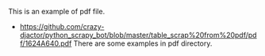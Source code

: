 

This is an example of pdf file.
* https://github.com/crazy-djactor/python_scrapy_bot/blob/master/table_scrap%20from%20pdf/pdf/1624A640.pdf
There are some examples in pdf directory.
